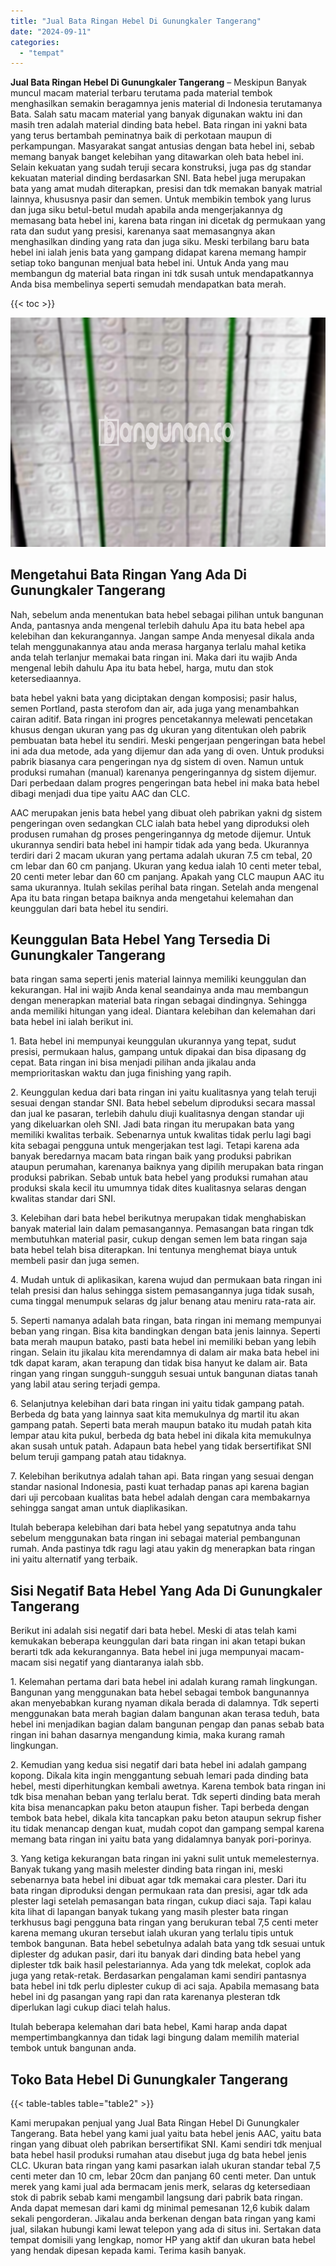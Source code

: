 ```yaml
---
title: "Jual Bata Ringan Hebel Di Gunungkaler Tangerang"
date: "2024-09-11"
categories: 
  - "tempat"
---
```


**Jual Bata Ringan Hebel Di Gunungkaler Tangerang** – Meskipun Banyak muncul macam material terbaru terutama pada material tembok menghasilkan semakin beragamnya jenis material di Indonesia terutamanya Bata. Salah satu macam material yang banyak digunakan waktu ini dan masih tren adalah material dinding bata hebel. Bata ringan ini yakni bata yang terus bertambah peminatnya baik di perkotaan maupun di perkampungan. Masyarakat sangat antusias dengan bata hebel ini, sebab memang banyak banget kelebihan yang ditawarkan oleh bata hebel ini. Selain kekuatan yang sudah teruji secara konstruksi, juga pas dg standar kekuatan material dinding berdasarkan SNI. Bata hebel juga merupakan bata yang amat mudah diterapkan, presisi dan tdk memakan banyak matrial lainnya, khususnya pasir dan semen. Untuk membikin tembok yang lurus dan juga siku betul-betul mudah apabila anda mengerjakannya dg memasang bata hebel ini, karena bata ringan ini dicetak dg permukaan yang rata dan sudut yang presisi, karenanya saat memasangnya akan menghasilkan dinding yang rata dan juga siku. Meski terbilang baru bata hebel ini ialah jenis bata yang gampang didapat karena memang hampir setiap toko bangunan menjual bata hebel ini. Untuk Anda yang mau membangun dg material bata ringan ini tdk susah untuk mendapatkannya Anda bisa membelinya seperti semudah mendapatkan bata merah.

{{< toc >}}

![Jual Bata Ringan Hebel Di Gunungkaler Tangerang](/images/jual-hebel-murah-11.png)

## Mengetahui Bata Ringan Yang Ada Di Gunungkaler Tangerang

Nah, sebelum anda menentukan bata hebel sebagai pilihan untuk bangunan Anda, pantasnya anda mengenal terlebih dahulu Apa itu bata hebel apa kelebihan dan kekurangannya. Jangan sampe Anda menyesal dikala anda telah menggunakannya atau anda merasa harganya terlalu mahal ketika anda telah terlanjur memakai bata ringan ini. Maka dari itu wajib Anda mengenal lebih dahulu Apa itu bata hebel, harga, mutu dan stok ketersediaannya.

bata hebel yakni bata yang diciptakan dengan komposisi; pasir halus, semen Portland, pasta sterofom dan air, ada juga yang menambahkan cairan aditif. Bata ringan ini progres pencetakannya melewati pencetakan khusus dengan ukuran yang pas dg ukuran yang ditentukan oleh pabrik pembuatan bata hebel itu sendiri. Meski pengerjaan pengeringan bata hebel ini ada dua metode, ada yang dijemur dan ada yang di oven. Untuk produksi pabrik biasanya cara pengeringan nya dg sistem di oven. Namun untuk produksi rumahan (manual) karenanya pengeringannya dg sistem dijemur. Dari perbedaan dalam progres pengeringan bata hebel ini maka bata hebel dibagi menjadi dua tipe yaitu AAC dan CLC.

AAC merupakan jenis bata hebel yang dibuat oleh pabrikan yakni dg sistem pengeringan oven sedangkan CLC ialah bata hebel yang diproduksi oleh produsen rumahan dg proses pengeringannya dg metode dijemur. Untuk ukurannya sendiri bata hebel ini hampir tidak ada yang beda. Ukurannya terdiri dari 2 macam ukuran yang pertama adalah ukuran 7.5 cm tebal, 20 cm lebar dan 60 cm panjang. Ukuran yang kedua ialah 10 centi meter tebal, 20 centi meter lebar dan 60 cm panjang. Apakah yang CLC maupun AAC itu sama ukurannya. Itulah sekilas perihal bata ringan. Setelah anda mengenal Apa itu bata ringan betapa baiknya anda mengetahui kelemahan dan keunggulan dari bata hebel itu sendiri.

## Keunggulan Bata Hebel Yang Tersedia Di Gunungkaler Tangerang

bata ringan sama seperti jenis material lainnya memiliki keunggulan dan kekurangan. Hal ini wajib Anda kenal seandainya anda mau membangun dengan menerapkan material bata ringan sebagai dindingnya. Sehingga anda memiliki hitungan yang ideal. Diantara kelebihan dan kelemahan dari bata hebel ini ialah berikut ini.

1\. Bata hebel ini mempunyai keunggulan ukurannya yang tepat, sudut presisi, permukaan halus, gampang untuk dipakai dan bisa dipasang dg cepat. Bata ringan ini bisa menjadi pilihan anda jikalau anda memprioritaskan waktu dan juga finishing yang rapih.

2\. Keunggulan kedua dari bata ringan ini yaitu kualitasnya yang telah teruji sesuai dengan standar SNI. Bata hebel sebelum diproduksi secara massal dan jual ke pasaran, terlebih dahulu diuji kualitasnya dengan standar uji yang dikeluarkan oleh SNI. Jadi bata ringan itu merupakan bata yang memiliki kwalitas terbaik. Sebenarnya untuk kwalitas tidak perlu lagi bagi kita sebagai pengguna untuk mengerjakan test lagi. Tetapi karena ada banyak beredarnya macam bata ringan baik yang produksi pabrikan ataupun perumahan, karenanya baiknya yang dipilih merupakan bata ringan produksi pabrikan. Sebab untuk bata hebel yang produksi rumahan atau produksi skala kecil itu umumnya tidak dites kualitasnya selaras dengan kwalitas standar dari SNI.

3\. Kelebihan dari bata hebel berikutnya merupakan tidak menghabiskan banyak material lain dalam pemasangannya. Pemasangan bata ringan tdk membutuhkan material pasir, cukup dengan semen lem bata ringan saja bata hebel telah bisa diterapkan. Ini tentunya menghemat biaya untuk membeli pasir dan juga semen.

4\. Mudah untuk di aplikasikan, karena wujud dan permukaan bata ringan ini telah presisi dan halus sehingga sistem pemasangannya juga tidak susah, cuma tinggal menumpuk selaras dg jalur benang atau meniru rata-rata air.

5\. Seperti namanya adalah bata ringan, bata ringan ini memang mempunyai beban yang ringan. Bisa kita bandingkan dengan bata jenis lainnya. Seperti bata merah maupun batako, pasti bata hebel ini memiliki beban yang lebih ringan. Selain itu jikalau kita merendamnya di dalam air maka bata hebel ini tdk dapat karam, akan terapung dan tidak bisa hanyut ke dalam air. Bata ringan yang ringan sungguh-sungguh sesuai untuk bangunan diatas tanah yang labil atau sering terjadi gempa.

6\. Selanjutnya kelebihan dari bata ringan ini yaitu tidak gampang patah. Berbeda dg bata yang lainnya saat kita memukulnya dg martil itu akan gampang patah. Seperti bata merah maupun batako itu mudah patah kita lempar atau kita pukul, berbeda dg bata hebel ini dikala kita memukulnya akan susah untuk patah. Adapaun bata hebel yang tidak bersertifikat SNI belum teruji gampang patah atau tidaknya.

7\. Kelebihan berikutnya adalah tahan api. Bata ringan yang sesuai dengan standar nasional Indonesia, pasti kuat terhadap panas api karena bagian dari uji percobaan kualitas bata hebel adalah dengan cara membakarnya sehingga sangat aman untuk diaplikasikan.

Itulah beberapa kelebihan dari bata hebel yang sepatutnya anda tahu sebelum menggunakan bata ringan ini sebagai material pembangunan rumah. Anda pastinya tdk ragu lagi atau yakin dg menerapkan bata ringan ini yaitu alternatif yang terbaik.

## Sisi Negatif Bata Hebel Yang Ada Di Gunungkaler Tangerang

Berikut ini adalah sisi negatif dari bata hebel. Meski di atas telah kami kemukakan beberapa keunggulan dari bata ringan ini akan tetapi bukan berarti tdk ada kekurangannya. Bata hebel ini juga mempunyai macam-macam sisi negatif yang diantaranya ialah sbb.

1\. Kelemahan pertama dari bata hebel ini adalah kurang ramah lingkungan. Bangunan yang menggunakan bata hebel sebagai tembok bangunannya akan menyebabkan kurang nyaman dikala berada di dalamnya. Tdk seperti menggunakan bata merah bagian dalam bangunan akan terasa teduh, bata hebel ini menjadikan bagian dalam bangunan pengap dan panas sebab bata ringan ini bahan dasarnya mengandung kimia, maka kurang ramah lingkungan.

2\. Kemudian yang kedua sisi negatif dari bata hebel ini adalah gampang kopong. Dikala kita ingin menggantung sebuah lemari pada dinding bata hebel, mesti diperhitungkan kembali awetnya. Karena tembok bata ringan ini tdk bisa menahan beban yang terlalu berat. Tdk seperti dinding bata merah kita bisa menancapkan paku beton ataupun fisher. Tapi berbeda dengan tembok bata hebel, dikala kita tancapkan paku beton ataupun sekrup fisher itu tidak menancap dengan kuat, mudah copot dan gampang sempal karena memang bata ringan ini yaitu bata yang didalamnya banyak pori-porinya.

3\. Yang ketiga kekurangan bata ringan ini yakni sulit untuk memelesternya. Banyak tukang yang masih melester dinding bata ringan ini, meski sebenarnya bata hebel ini dibuat agar tdk memakai cara plester. Dari itu bata ringan diproduksi dengan permukaan rata dan presisi, agar tdk ada plester lagi setelah pemasangan bata ringan, cukup diaci saja. Tapi kalau kita lihat di lapangan banyak tukang yang masih plester bata ringan terkhusus bagi pengguna bata ringan yang berukuran tebal 7,5 centi meter karena memang ukuran tersebut ialah ukuran yang terlalu tipis untuk tembok bangunan. Bata hebel sebetulnya adalah bata yang tdk sesuai untuk diplester dg adukan pasir, dari itu banyak dari dinding bata hebel yang diplester tdk baik hasil pelestariannya. Ada yang tdk melekat, coplok ada juga yang retak-retak. Berdasarkan pengalaman kami sendiri pantasnya bata hebel ini tdk perlu diplester cukup di aci saja. Apabila memasang bata hebel ini dg pasangan yang rapi dan rata karenanya plesteran tdk diperlukan lagi cukup diaci telah halus.

Itulah beberapa kelemahan dari bata hebel, Kami harap anda dapat mempertimbangkannya dan tidak lagi bingung dalam memilih material tembok untuk bangunan anda.

## Toko Bata Hebel Di Gunungkaler Tangerang

{{< table-tables table="table2" >}}

Kami merupakan penjual yang Jual Bata Ringan Hebel Di Gunungkaler Tangerang. Bata hebel yang kami jual yaitu bata hebel jenis AAC, yaitu bata ringan yang dibuat oleh pabrikan bersertifikat SNI. Kami sendiri tdk menjual bata hebel hasil produksi rumahan atau disebut juga dg bata hebel jenis CLC. Ukuran bata ringan yang kami pasarkan ialah ukuran standar tebal 7,5 centi meter dan 10 cm, lebar 20cm dan panjang 60 centi meter. Dan untuk merek yang kami jual ada bermacam jenis merk, selaras dg ketersediaan stok di pabrik sebab kami mengambil langsung dari pabrik bata ringan. Anda dapat memesan dari kami dg minimal pemesanan 12,6 kubik dalam sekali pengorderan. Jikalau anda berkenan dengan bata ringan yang kami jual, silakan hubungi kami lewat telepon yang ada di situs ini. Sertakan data tempat domisili yang lengkap, nomor HP yang aktif dan ukuran bata hebel yang hendak dipesan kepada kami. Terima kasih banyak.
